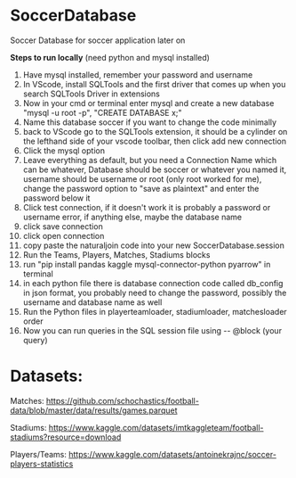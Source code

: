 # SoccerDatabase
Soccer Database for soccer application later on

**Steps to run locally** (need python and mysql installed)
1. Have mysql installed, remember your password and username
2. In VScode, install SQLTools and the first driver that comes up when you search SQLTools Driver in extensions
3. Now in your cmd or terminal enter mysql and create a new database "mysql -u root -p", "CREATE DATABASE x;"
4. Name this database soccer if you want to change the code minimally
5. back to VScode go to the SQLTools extension, it should be a cylinder on the lefthand side of your vscode toolbar, then click add new connection
6. Click the mysql option
7. Leave everything as default, but you need a Connection Name which can be whatever, Database should be soccer or whatever you named it, username should be username or root (only root worked for me), change the password option to "save as plaintext" and enter the password below it
8. Click test connection, if it doesn't work it is probably a password or username error, if anything else, maybe the database name
9. click save connection
10. click open connection
11. copy paste the naturaljoin code into your new SoccerDatabase.session
12. Run the Teams, Players, Matches, Stadiums blocks
13. run "pip install pandas kaggle mysql-connector-python pyarrow" in terminal
14. in each python file there is database connection code called db_config in json format, you probably need to change the password, possibly the username and database name as well
15. Run the Python files in playerteamloader, stadiumloader, matchesloader order
16. Now you can run queries in the SQL session file using -- @block (your query)

# Datasets: 

Matches: https://github.com/schochastics/football-data/blob/master/data/results/games.parquet

Stadiums: https://www.kaggle.com/datasets/imtkaggleteam/football-stadiums?resource=download

Players/Teams: https://www.kaggle.com/datasets/antoinekrajnc/soccer-players-statistics
